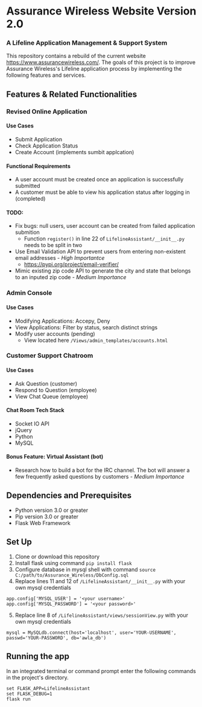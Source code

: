 # Assurance Wireless Website Version 2.0
### A Lifeline Application Management & Support System 
This repository contains a rebuild of the current website https://www.assurancewireless.com/. The goals of this project is to improve Assurance Wireless's Lifeline application process by implementing the following features and services.

## Features & Related Functionalities 
### Revised Online Application
#### Use Cases
* Submit Application
* Check Application Status
* Create Account (implements sumbit applcation)
#### Functional Requirements
* A user account must be created once an application is successfully submitted
* A customer must be able to view his application status after logging in (completed)

#### TODO:
* Fix bugs: null users, user account can be created from failed application submition
  * Function `register()` in line 22 of `LifelineAssistant/__init__.py` needs to be split in two
* Use Email Validation API to prevent users from entering non-existent email addresses - *High Importantce*
  * https://pypi.org/project/email-verifier/
* Mimic existing zip code API to generate the city and state that belongs to an inputed zip code - *Medium Importance* 

### Admin Console
#### Use Cases
* Modifying Applications: Accepy, Deny
* View Applications: Filter by status, search distinct strings
* Modify user accounts (pending)
   * View located here `/Views/admin_templates/accounts.html`

### Customer Support Chatroom
#### Use Cases
* Ask Question (customer)
* Respond to Question (employee)
* View Chat Queue (employee)

#### Chat Room Tech Stack
* Socket IO API
* jQuery
* Python
* MySQL


#### Bonus Feature: Virtual Assistant (bot)
* Research how to build a bot for the IRC channel. The bot will answer a few frequently asked questions by customers - *Medium Importance*

## Dependencies and Prerequisites
* Python version 3.0 or greater 
* Pip version 3.0 or greater
* Flask Web Framework

## Set Up
1. Clone or download this repository
2. Install flask using command `pip install flask`
3. Configure database in mysql shell with command `source C:/path/to/Assurance_Wireless/DbConfig.sql`
4. Replace lines 11 and 12 of `/LifelineAssistant/__init__.py` with your own mysql credentials
```
app.config['MYSQL_USER'] = '<your username>'
app.config['MYSQL_PASSWORD'] = '<your password>'
```
5. Replace line 8 of `/LifelineAssistant/views/sessionView.py` with your own mysql credentials
```
mysql = MySQLdb.connect(host='localhost', user='YOUR-USERNAME', passwd='YOUR-PASSWORD', db='awla_db')
```

## Running the app 
In an integrated terminal or command prompt enter the following commands in the project's directory.
```
set FLASK_APP=LifelineAssistant 
set FLASK_DEBUG=1
flask run
````

